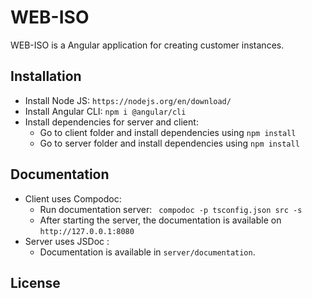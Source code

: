 # WEB-ISO

WEB-ISO is a Angular application for creating customer instances.

## Installation

* Install Node JS: ```https://nodejs.org/en/download/```
* Install Angular CLI: ```npm i @angular/cli```
* Install dependencies for server and client: 
  * Go to client folder and install dependencies using ```npm install```
  * Go to server folder and install dependencies using ```npm install```

## Documentation

* Client uses Compodoc: 
  * Run documentation server: ``` compodoc -p tsconfig.json src -s```
  * After starting the server, the documentation is available on ```http://127.0.0.1:8080```
* Server uses JSDoc :
  * Documentation is available in ```server/documentation```.

## License

